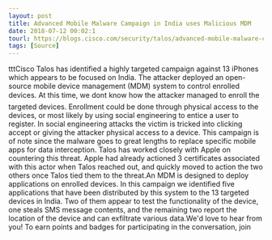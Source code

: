 ```yaml
---
layout: post
title: Advanced Mobile Malware Campaign in India uses Malicious MDM
date: 2018-07-12 00:02:1
tourl: https://blogs.cisco.com/security/talos/advanced-mobile-malware-campaign-in-india-uses-malicious-mdm
tags: [Source]
---
```

tttCisco Talos has identified a highly targeted campaign against 13 iPhones which appears to be focused on India. The attacker deployed an open-source mobile device management (MDM) system to control enrolled devices. At this time, we dont know how the attacker managed to enroll the targeted devices. Enrollment could be done through physical access to the devices, or most likely by using social engineering to entice a user to register. In social engineering attacks the victim is tricked into clicking accept or giving the attacker physical access to a device. This campaign is of note since the malware goes to great lengths to replace specific mobile apps for data interception. Talos has worked closely with Apple on countering this threat. Apple had already actioned 3 certificates associated with this actor when Talos reached out, and quickly moved to action the two others once Talos tied them to the threat.An MDM is designed to deploy applications on enrolled devices. In this campaign we identified five applications that have been distributed by this system to the 13 targeted devices in India. Two of them appear to test the functionality of the device, one steals SMS message contents, and the remaining two report the location of the device and can exfiltrate various data.We'd love to hear from you! To earn points and badges for participating in the conversation, join 